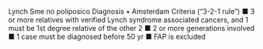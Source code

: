 Lynch Sme no poliposico
Diagnosis
• Amsterdam Criteria (“3-2-1 rule”)
■ 3 or more relatives with verified Lynch syndrome associated cancers, and 1 must be 1st degree
relative of the other 2
■ 2 or more generations involved
■ 1 case must be diagnosed before 50 yr
■ FAP is excluded